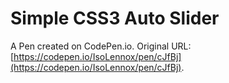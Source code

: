 # Simple CSS3 Auto Slider

A Pen created on CodePen.io. Original URL: [https://codepen.io/IsoLennox/pen/cJfBj](https://codepen.io/IsoLennox/pen/cJfBj).


